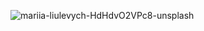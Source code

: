![mariia-liulevych-HdHdvO2VPc8-unsplash](https://user-images.githubusercontent.com/66431849/189375625-e3aaea05-42f0-4093-9aa7-4a32f951d712.jpg)
